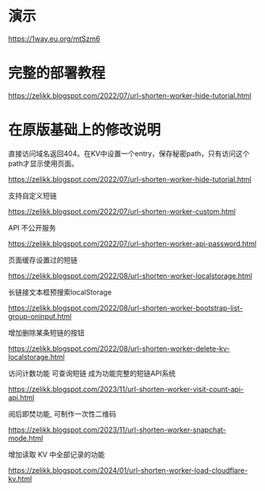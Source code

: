 # 演示
https://1way.eu.org/mtSzm6

# 完整的部署教程
https://zelikk.blogspot.com/2022/07/url-shorten-worker-hide-tutorial.html

# 在原版基础上的修改说明
直接访问域名返回404。在KV中设置一个entry，保存秘密path，只有访问这个path才显示使用页面。

https://zelikk.blogspot.com/2022/07/url-shorten-worker-hide-tutorial.html

支持自定义短链

https://zelikk.blogspot.com/2022/07/url-shorten-worker-custom.html

API 不公开服务

https://zelikk.blogspot.com/2022/07/url-shorten-worker-api-password.html

页面缓存设置过的短链

https://zelikk.blogspot.com/2022/08/url-shorten-worker-localstorage.html

长链接文本框预搜索localStorage

https://zelikk.blogspot.com/2022/08/url-shorten-worker-bootstrap-list-group-oninput.html

增加删除某条短链的按钮

https://zelikk.blogspot.com/2022/08/url-shorten-worker-delete-kv-localstorage.html

访问计数功能 可查询短链 成为功能完整的短链API系统

https://zelikk.blogspot.com/2023/11/url-shorten-worker-visit-count-api-api.html

阅后即焚功能, 可制作一次性二维码

https://zelikk.blogspot.com/2023/11/url-shorten-worker-snapchat-mode.html

增加读取 KV 中全部记录的功能

https://zelikk.blogspot.com/2024/01/url-shorten-worker-load-cloudflare-kv.html
